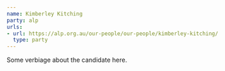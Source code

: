 ```yaml
---
name: Kimberley Kitching
party: alp
urls:
- url: https://alp.org.au/our-people/our-people/kimberley-kitching/
  type: party
---
```

Some verbiage about the candidate here.
